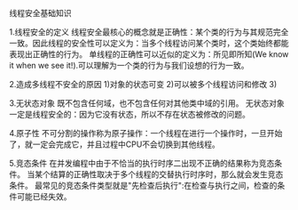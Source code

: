 线程安全基础知识
  
1.线程安全的定义
	线程安全最核心的概念就是正确性：某个类的行为与其规范完全一致。因此线程的安全性可以定义为：当多个线程访问某个类时，这个类始终都能表现出正确性的行为。
	单线程的正确性可以近似的定义为：所见即所知(We know it when we see it!).可以理解为一个类的行为与我们设想的行为一致。
      
2.造成多线程不安全的原因
	1)对象的状态可变
    2)可以被多个线程访问和修改
    3)
  
3.无状态对象
    既不包含任何域，也不包含任何对其他类中域的引用。
    无状态对象一定是线程安全的：因为它没有状态，所以不存在状态被修改的问题。
    
4.原子性
    不可分割的操作称为原子操作：一个线程在进行一个操作时，一旦开始了，就一定会完成它，并且过程中CPU不会切换到其他线程。
    
5.竞态条件
    在并发编程中由于不恰当的执行时序二出现不正确的结果称为竞态条件。
    当某个结算的正确性取决于多个线程的交替执行时序时，那么就会发生竞态条件。
    最常见的竞态条件类型就是"先检查后执行":在检查与执行之间，检查的条件可能已经失效。
